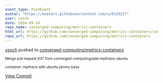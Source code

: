 ```yaml
---
event_type: PushEvent
avatar: "https://avatars.githubusercontent.com/u/814322?"
user: vsoch
date: 2024-09-24
repo_name: converged-computing/metrics-containers
html_url: https://github.com/converged-computing/metrics-containers/commit/c0b95b9cb0d326309ad4e134532566b326bf6ce9
repo_url: https://github.com/converged-computing/metrics-containers
---
```


<a href='https://github.com/vsoch' target='_blank'>vsoch</a> pushed to <a href='https://github.com/converged-computing/metrics-containers' target='_blank'>converged-computing/metrics-containers</a>

<small>Merge pull request #37 from converged-computing/add-mpitrace-ubuntu

container: mpitrace with ubuntu jammy base</small>

<a href='https://github.com/converged-computing/metrics-containers/commit/c0b95b9cb0d326309ad4e134532566b326bf6ce9' target='_blank'>View Commit</a>